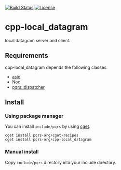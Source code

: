 [![Build Status](https://travis-ci.com/pqrs-org/cpp-local_datagram.svg?branch=master)](https://travis-ci.com/pqrs-org/cpp-local_datagram)
[![License](https://img.shields.io/badge/license-Boost%20Software%20License-blue.svg)](https://github.com/pqrs-org/cpp-local_datagram/blob/master/LICENSE.md)

# cpp-local_datagram

local datagram server and client.

## Requirements

cpp-local_datagram depends the following classes.

- [asio](https://github.com/chriskohlhoff/asio/)
- [Nod](https://github.com/fr00b0/nod)
- [pqrs::dispatcher](https://github.com/pqrs-org/cpp-dispatcher)

## Install

### Using package manager

You can install `include/pqrs` by using [cget](https://github.com/pfultz2/cget).

```shell
cget install pqrs-org/cget-recipes
cget install pqrs-org/cpp-local_datagram
```

### Manual install

Copy `include/pqrs` directory into your include directory.
